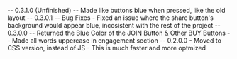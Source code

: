 -- 0.3.1.0 (Unfinished)
    -- Made like buttons blue when pressed, like the old layout
-- 0.3.0.1
    -- Bug Fixes
        - Fixed an issue where the share button's background would appear blue, incosistent
        with the rest of the project
-- 0.3.0.0
    -- Returned the Blue Color of the JOIN Button & Other BUY Buttons
    -- Made all words uppercase in engagement section
-- 0.2.0.0
    - Moved to CSS version, instead of JS
        - This is much faster and more optmized
